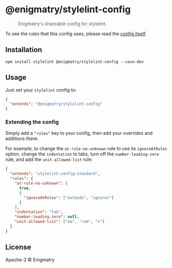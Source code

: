 # @enigmatry/stylelint-config

> Enigmatry's shareable config for stylelint.

To see the rules that this config uses, please read the [config itself](./index.js).

## Installation

```
npm install stylelint @enigmatry/stylelint-config --save-dev
```

## Usage

Just set your `stylelint` config to:

```json
{
  "extends": "@enigmatry/stylelint-config"
}
```


### Extending the config

Simply add a `"rules"` key to your config, then add your overrides and additions there.

For example, to change the `at-rule-no-unknown` rule to use its `ignoreAtRules` option, change the `indentation` to tabs, turn off the `number-leading-zero` rule, and add the `unit-allowed-list` rule:

```json
{
  "extends": "stylelint-config-standard",
  "rules": {
    "at-rule-no-unknown": [
      true,
      {
        "ignoreAtRules": ["extends", "ignores"]
      }
    ],
    "indentation": "tab",
    "number-leading-zero": null,
    "unit-allowed-list": ["em", "rem", "s"]
  }
}
```

## License

Apache-2 © Enigmatry